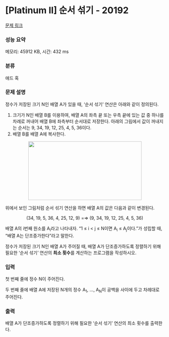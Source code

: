 # [Platinum II] 순서 섞기 - 20192 

[문제 링크](https://www.acmicpc.net/problem/20192) 

### 성능 요약

메모리: 45912 KB, 시간: 432 ms

### 분류

애드 혹

### 문제 설명

<p>정수가 저장된 크기 N인 배열 A가 있을 때, ‘순서 섞기’ 연산은 아래와 같이 정의된다.</p>

<ol>
	<li>크기가 N인 배열 B를 이용하여, 배열 A의 좌측 끝 또는 우측 끝에 있는 값 중 하나를 차례로 꺼내어 배열 B에 좌측부터 순서대로 저장한다. 아래의 그림에서 값이 꺼내지는 순서는 9, 34, 19, 12, 25, 4, 5, 36이다.</li>
	<li>배열 B를 배열 A에 복사한다.</li>
</ol>

<p style="text-align: center;"><img alt="" src="" style="width: 359px; height: 186px;"></p>

<p>위에서 보인 그림처럼 순서 섞기 연산을 하면 배열 A의 값은 다음과 같이 변경된다.</p>

<p style="text-align: center;">(34, 19, 5, 36, 4, 25, 12, 9) =⇒ (9, 34, 19, 12, 25, 4, 5, 36)</p>

<p>배열 A의 i번째 원소를 A<sub>i</sub>라고 나타내자. “1 ≤ i < j ≤ N이면 A<sub>i</sub> ≤ A<sub>j</sub>이다.”가 성립할 때, “배열 A는 단조증가한다”라고 말한다.</p>

<p>정수가 저장된 크기 N인 배열 A가 주어질 때, 배열 A가 단조증가하도록 정렬하기 위해 필요한 ‘순서 섞기’ 연산의 <strong>최소 횟수</strong>를 계산하는 프로그램을 작성하시오.</p>

### 입력 

 <p>첫 번째 줄에 정수 N이 주어진다.</p>

<p>두 번째 줄에 배열 A에 저장된 N개의 정수 A<sub>1</sub>, ..., A<sub>N</sub>이 공백을 사이에 두고 차례대로 주어진다.</p>

### 출력 

 <p>배열 A가 단조증가하도록 정렬하기 위해 필요한 ‘순서 섞기’ 연산의 최소 횟수를 출력한다.</p>

